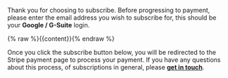 Thank you for choosing to subscribe. Before progressing to payment, please enter the email address you wish to subscribe for, this should be your __Google / G-Suite__ login.

{% raw %}{{content}}{% endraw %}

Once you click the subscribe button below, you will be redirected to the Stripe payment page to process your payment. If you have any questions about this process, of subscriptions in general, please __[get in touch](mailto:hello@shelf.dog)__.